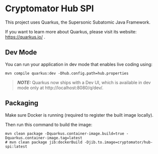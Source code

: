 # Cryptomator Hub SPI

This project uses Quarkus, the Supersonic Subatomic Java Framework.

If you want to learn more about Quarkus, please visit its website: https://quarkus.io/ .

## Dev Mode

You can run your application in dev mode that enables live coding using:
```shell script
mvn compile quarkus:dev -Dhub.config.path=hub.properties
```

> **_NOTE:_**  Quarkus now ships with a Dev UI, which is available in dev mode only at http://localhost:8080/q/dev/.

## Packaging

Make sure Docker is running (required to register the built image locally).

Then run this command to build the image:
```shell script
mvn clean package -Dquarkus.container-image.build=true -Dquarkus.container-image.tag=latest
# mvn clean package jib:dockerBuild -Djib.to.image=cryptomator/hub-spi:latest
```

